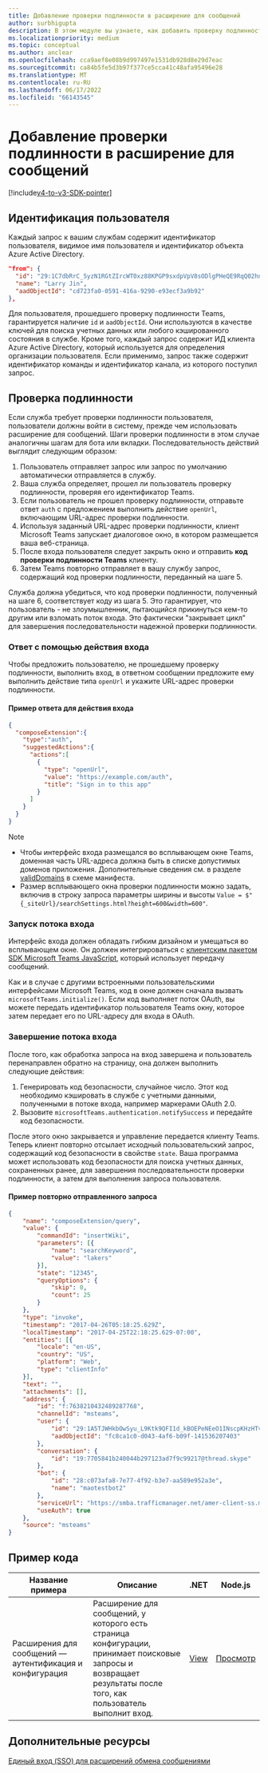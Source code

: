 ```yaml
---
title: Добавление проверки подлинности в расширение для сообщений
author: surbhigupta
description: В этом модуле вы узнаете, как добавить проверку подлинности в расширение обмена сообщениями с помощью примеров кода и примеров
ms.localizationpriority: medium
ms.topic: conceptual
ms.author: anclear
ms.openlocfilehash: cca9aef8e08b9d997497e1531db928d8e29d7eac
ms.sourcegitcommit: ca84b5fe5d3b97f377ce5cca41c48afa95496e28
ms.translationtype: MT
ms.contentlocale: ru-RU
ms.lasthandoff: 06/17/2022
ms.locfileid: "66143545"
---
```

# <a name="add-authentication-to-your-message-extension"></a>Добавление проверки подлинности в расширение для сообщений

[!include[v4-to-v3-SDK-pointer](~/includes/v4-to-v3-pointer-me.md)]

## <a name="identify-the-user"></a>Идентификация пользователя

Каждый запрос к вашим службам содержит идентификатор пользователя, видимое имя пользователя и идентификатор объекта Azure Active Directory.

```json
"from": {
  "id": "29:1C7dbRrC_5yzN1RGtZIrcWT0xz88KPGP9sxdpVpV8sODlgPHeQE9RqQ02hnpuKzy6zZ-AaZx6swUOMj_Dsdse3TQ4sIaeebbFBF-VgjJy_nY",
  "name": "Larry Jin",
  "aadObjectId": "cd723fa0-0591-416a-9290-e93ecf3a9b92"
},
```

Для пользователя, прошедшего проверку подлинности Teams, гарантируется наличие `id` и `aadObjectId`. Они используются в качестве ключей для поиска учетных данных или любого кэшированного состояния в службе. Кроме того, каждый запрос содержит ИД клиента Azure Active Directory, который используется для определения организации пользователя. Если применимо, запрос также содержит идентификатор команды и идентификатор канала, из которого поступил запрос.

## <a name="authentication"></a>Проверка подлинности

Если служба требует проверки подлинности пользователя, пользователи должны войти в систему, прежде чем использовать расширение для сообщений. Шаги проверки подлинности в этом случае аналогичны шагам для бота или вкладки. Последовательность действий выглядит следующим образом:

1. Пользователь отправляет запрос или запрос по умолчанию автоматически отправляется в службу.
1. Ваша служба определяет, прошел ли пользователь проверку подлинности, проверяя его идентификатор Teams.
1. Если пользователь не прошел проверку подлинности, отправьте ответ `auth` с предложением выполнить действие `openUrl`, включающим URL-адрес проверки подлинности.
1. Используя заданный URL-адрес проверки подлинности, клиент Microsoft Teams запускает диалоговое окно, в котором размещается ваша веб-страница.
1. После входа пользователя следует закрыть окно и отправить **код проверки подлинности Teams** клиенту.
1. Затем Teams повторно отправляет в вашу службу запрос, содержащий код проверки подлинности, переданный на шаге 5.

Служба должна убедиться, что код проверки подлинности, полученный на шаге 6, соответствует коду из шага 5. Это гарантирует, что пользователь - не злоумышленник, пытающийся прикинуться кем-то другим или взломать поток входа. Это фактически "закрывает цикл" для завершения последовательности надежной проверки подлинности.

### <a name="respond-with-a-sign-in-action"></a>Ответ с помощью действия входа

Чтобы предложить пользователю, не прошедшему проверку подлинности, выполнить вход, в ответном сообщении предложите ему выполнить действие типа `openUrl` и укажите URL-адрес проверки подлинности.

#### <a name="response-example-for-a-sign-in-action"></a>Пример ответа для действия входа

```json
{
  "composeExtension":{
    "type":"auth",
    "suggestedActions":{
      "actions":[
        {
          "type": "openUrl",
          "value": "https://example.com/auth",
          "title": "Sign in to this app"
        }
      ]
    }
  }
}
```

> [!NOTE]
>
> * Чтобы интерфейс входа размещался во всплывающем окне Teams, доменная часть URL-адреса должна быть в списке допустимых доменов приложения. Дополнительные сведения см. в разделе [validDomains](~/resources/schema/manifest-schema.md#validdomains) в схеме манифеста.
> * Размер всплывающего окна проверки подлинности можно задать, включив в строку запроса параметры ширины и высоты `Value = $"{_siteUrl}/searchSettings.html?height=600&width=600"`.

### <a name="start-the-sign-in-flow"></a>Запуск потока входа

Интерфейс входа должен обладать гибким дизайном и умещаться во всплывающем окне. Он должен интегрироваться с [клиентским пакетом SDK Microsoft Teams JavaScript](/javascript/api/overview/msteams-client), который использует передачу сообщений.

Как и в случае с другими встроенными пользовательскими интерфейсами Microsoft Teams, код в окне должен сначала вызвать `microsoftTeams.initialize()`. Если код выполняет поток OAuth, вы можете передать идентификатор пользователя Teams окну, которое затем передает его по URL-адресу для входа в OAuth.

### <a name="complete-the-sign-in-flow"></a>Завершение потока входа

После того, как обработка запроса на вход завершена и пользователь перенаправлен обратно на страницу, она должен выполнить следующие действия:

1. Генерировать код безопасности, случайное число. Этот код необходимо кэшировать в службе с учетными данными, полученными в потоке входа, например маркерами OAuth 2.0.
1. Вызовите `microsoftTeams.authentication.notifySuccess` и передайте код безопасности.

После этого окно закрывается и управление передается клиенту Teams. Теперь клиент повторно отсылает исходный пользовательский запрос, содержащий код безопасности в свойстве `state`. Ваша программа может использовать код безопасности для поиска учетных данных, сохраненных ранее, для завершения последовательности проверки подлинности, а затем для выполнения запроса пользователя.

#### <a name="reissued-request-example"></a>Пример повторно отправленного запроса

```json
{
    "name": "composeExtension/query",
    "value": {
        "commandId": "insertWiki",
        "parameters": [{
            "name": "searchKeyword",
            "value": "lakers"
        }],
        "state": "12345",
        "queryOptions": {
            "skip": 0,
            "count": 25
        }
    },
    "type": "invoke",
    "timestamp": "2017-04-26T05:18:25.629Z",
    "localTimestamp": "2017-04-25T22:18:25.629-07:00",
    "entities": [{
        "locale": "en-US",
        "country": "US",
        "platform": "Web",
        "type": "clientInfo"
    }],
    "text": "",
    "attachments": [],
    "address": {
        "id": "f:7638210432489287768",
        "channelId": "msteams",
        "user": {
            "id": "29:1A5TJWHkbOwSyu_L9Ktk9QFI1d_kBOEPeNEeO1INscpKHzHTvWfiau5AX_6y3SuiOby-r73dzHJ17HipUWqGPgw",
            "aadObjectId": "fc8ca1c0-d043-4af6-b09f-141536207403"
        },
        "conversation": {
            "id": "19:7705841b240044b297123ad7f9c99217@thread.skype"
        },
        "bot": {
            "id": "28:c073afa8-7e77-4f92-b3e7-aa589e952a3e",
            "name": "maotestbot2"
        },
        "serviceUrl": "https://smba.trafficmanager.net/amer-client-ss.msg/",
        "useAuth": true
    },
    "source": "msteams"
}
```

## <a name="code-sample"></a>Пример кода

|**Название примера** | **Описание** |**.NET** | **Node.js**|
|----------------|-----------------|--------------|----------------|
|Расширения для сообщений — аутентификация и конфигурация | Расширение для сообщений, у которого есть страница конфигурации, принимает поисковые запросы и возвращает результаты после того, как пользователь выполнит вход. |[View](https://github.com/microsoft/BotBuilder-Samples/tree/main/samples/csharp_dotnetcore/52.teams-messaging-extensions-search-auth-config)|[Просмотр](https://github.com/microsoft/BotBuilder-Samples/blob/main/samples/javascript_nodejs/52.teams-messaging-extensions-search-auth-config)|

## <a name="see-also"></a>Дополнительные ресурсы

[Единый вход (SSO) для расширений обмена сообщениями](~/messaging-extensions/how-to/enable-sso-auth-me.md)
